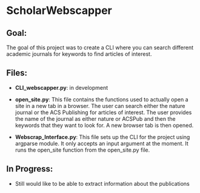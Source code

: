 # ScholarWebscapper

## Goal:

The goal of this project was to create a CLI where you can search different academic journals for keywords to find articles of interest.

## Files:

- **CLI_webscapper.py**: in development

- **open_site.py**: This file contains the functions used to actually open a site in a new tab in a browser. The user can search either the nature journal or the ACS Publishing for articles of interest. The user provides the name of the journal as either nature or ACSPub and then the keywords that they want to look for. A new browser tab is then opened.

- **Webscrap_Interface.py**: This file sets up the CLI for the project using argparse module. It only accepts an input argument at the moment. It runs the open_site function from the open_site.py file.

## In Progress:

- Still would like to be able to extract information about the publications

